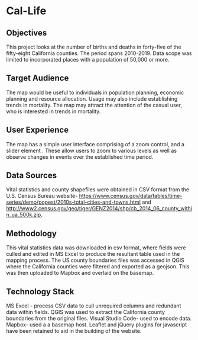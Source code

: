 
# Cal-Life


##  Objectives 
This project looks at the number of births and deaths in forty-five of the fifty-eight California counties. The period spans 2010-2019. Data scope was limited to incorporated places with a population of 50,000 or more.

## Target Audience

The map would be useful to individuals in population planning, economic planning and resource allocation. Usage may also include establishing trends in mortality. The map may attract the attention of the casual user, who is interested in trends in mortality.

## User Experience
The map has a simple user interface comprising of a zoom control, and a slider element . These allow users to zoom to various levels as well as observe changes in events over the established time period.

## Data Sources
Vital statistics and county shapefiles were obtained in CSV format from the U.S. Census Bureau website- https://www.census.gov/data/tables/time-series/demo/popest/2010s-total-cities-and-towns.html  and http://www2.census.gov/geo/tiger/GENZ2014/shp/cb_2014_06_county_within_ua_500k.zip.

## Methodology
This vital statistics data was downloaded in csv format, where fields were culled and edited in MS Excel to produce the resultant table used in the mapping process. 
The US county boundaries files was accessed in QGIS where the California counties were filtered and exported as a geojson. This was then uploaded to Mapbox and overlaid on the basemap.



## Technology Stack
MS Excel - process CSV data to cull unrequired columns and redundant data within fields.
QGIS was used to extract the California county boundaries from the original files.
Visual Studio Code- used to encode data.
Mapbox- used a a basemap host.
Leaflet and jQuery plugins for javascript have been retained to aid in the building of the website.

